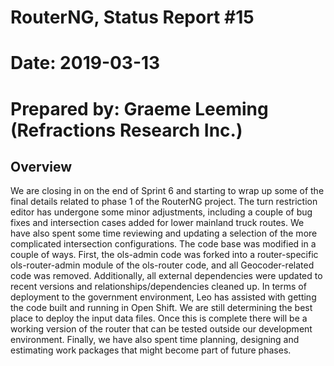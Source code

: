 # RouterNG, Status Report #15

# Date: 2019-03-13

# Prepared by: Graeme Leeming (Refractions Research Inc.)

## Overview
We are closing in on the end of Sprint 6 and starting to wrap up some of the final details related to phase 1 of the RouterNG project.
The turn restriction editor has undergone some minor adjustments, including a couple of bug fixes and intersection cases added for lower mainland truck routes. We have also spent some time reviewing and updating a selection of the more complicated intersection configurations.
The code base was modified in a couple of ways. First, the ols-admin code was forked into a router-specific ols-router-admin module of the ols-router code, and all Geocoder-related code was removed. Additionally, all external dependencies were updated to recent versions and relationships/dependencies cleaned up.
In terms of deployment to the government environment, Leo has assisted with getting the code built and running in Open Shift. We are still determining the best place to deploy the input data files. Once this is complete there will be a working version of the router that can be tested outside our development environment.
Finally, we have also spent time planning, designing and estimating work packages that might become part of future phases.
